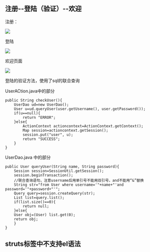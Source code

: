 ## 注册--登陆（验证）--欢迎

注册：

![](http://i.imgur.com/wcj7Y8S.png)

登陆

![](http://i.imgur.com/rgfxFxf.png)

欢迎页面

![](http://i.imgur.com/m4hJzP1.png)

登陆的验证方法，使用了sql的联合查询


UserACtion.java中的部分

	public String checkUser(){
		UserDao ud=new UserDao();
		User u=ud.queryUser(user.getUsername(), user.getPassword());
		if(u==null){
			return "ERROR";
		}else{
			ActionContext actioncontext=ActionContext.getContext();
			Map session=actioncontext.getSession();
			session.put("user", u);
			return "SUCCESS";
		}
	}

UserDao.java 中的部分

	public User queryUser(String name, String password){
		Session session=SessionUtil.getSession();
		session.beginTransaction();
		//联合查询语句，注意username后用单引号不能用双引号，and不能用“&”替换
		String str="from User where username='"+name+"'and password='"+password+"'";
		Query query=session.createQuery(str);
		List list=query.list();
		if(list.size()==0){
			return null;
		}else{
		User obj=(User) list.get(0);
		return obj;
		}
	}

## struts标签中不支持el语法